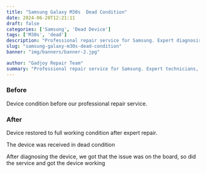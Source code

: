 ```yaml
---
title: "Samsung Galaxy M30s  Dead Condition"
date: 2024-06-28T12:21:11
draft: false
categories: ['Samsung', 'Dead Device']
tags: ['M30s', 'dead']
description: "Professional repair service for Samsung. Expert diagnosis and quality repairs in Bangalore."
slug: "samsung-galaxy-m30s-dead-condition"
banner: "img/banners/banner-2.jpg"

author: "Gadjoy Repair Team"
summary: "Professional repair service for Samsung. Expert technicians, quality parts, warranty included."
---
```


### Before

Device condition before our professional repair service.

### After

Device restored to full working condition after expert repair.

The device was received in dead condition

After diagnosing the device, we got that the issue was on the board, so did the service and got the device working